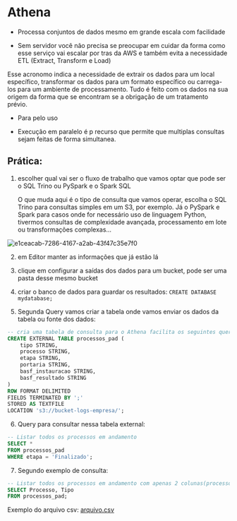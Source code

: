 # Athena

- Processa conjuntos de dados mesmo em grande escala com facilidade

- Sem servidor você não precisa se preocupar em cuidar da forma como esse serviço vai escalar por tras da AWS e também evita a necessidade ETL (Extract, Transform e  Load)

Esse acronomo indica a necessidade de extrair os dados para um local específico, transformar os dados para um formato específico ou carrega-los para um ambiente de processamento. Tudo é feito com os dados na sua origem da forma que se encontram se a obrigação de um tratamento prévio.

- Para pelo uso

- Execução em paralelo é p recurso que permite que multiplas consultas sejam feitas de forma simultanea.



## Prática:

1. escolher qual vai ser o fluxo de trabalho que vamos optar que pode ser o SQL Trino ou PySpark e o Spark SQL
   
   O que muda aqui é o tipo de consulta que vamos operar, escolha o SQL Trino para consultas simples em um S3, por exemplo. Já o PySpark e Spark para casos onde for necessário uso de linguagem Python, tivermos consultas de complexidade avançada, processamento em lote ou transformações complexas...

![e1ceacab-7286-4167-a2ab-43f47c35e7f0](file:///C:/Users/Jacqueline/Pictures/Typedown/e1ceacab-7286-4167-a2ab-43f47c35e7f0.png)

2. em Editor manter as informações que já estão lá

3. clique em configurar a saídas dos dados para um bucket, pode ser uma pasta desse mesmo bucket

4. criar o banco de dados para guardar os resultados: `CREATE DATABASE mydatabase;`

5. Segunda Query vamos criar a tabela onde vamos enviar os dados da tabela ou fonte dos dados: 

```sql
-- cria uma tabela de consulta para o Athena facilita os seguintes queries
CREATE EXTERNAL TABLE processos_pad (
    tipo STRING,
    processo STRING,
    etapa STRING,
    portaria STRING,
    basf_instauracao STRING,
    basf_resultado STRING
)
ROW FORMAT DELIMITED
FIELDS TERMINATED BY ';'
STORED AS TEXTFILE
LOCATION 's3://bucket-logs-empresa/';
```

6. Query para consultar nessa tabela external:

```sql
-- Listar todos os processos em andamento
SELECT *
FROM processos_pad
WHERE etapa = 'Finalizado';
```

7. Segundo exemplo de consulta:

```sql
-- Listar todos os processos em andamento com apenas 2 colunas(processo e tipo)
SELECT Processo, Tipo
FROM processos_pad;
```

Exemplo do arquivo csv: [arquivo.csv](https://github.com/jacquelinesantana/aws-Athena/blob/main/teste.csv)


